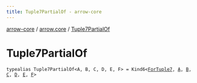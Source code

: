 ```yaml
---
title: Tuple7PartialOf - arrow-core
---
```


[arrow-core](../index.html) / [arrow.core](index.html) / [Tuple7PartialOf](./-tuple7-partial-of.html)

# Tuple7PartialOf

`typealias Tuple7PartialOf<A, B, C, D, E, F> = Kind6<`[`ForTuple7`](-for-tuple7.html)`, `[`A`](-tuple7-partial-of.html#A)`, `[`B`](-tuple7-partial-of.html#B)`, `[`C`](-tuple7-partial-of.html#C)`, `[`D`](-tuple7-partial-of.html#D)`, `[`E`](-tuple7-partial-of.html#E)`, `[`F`](-tuple7-partial-of.html#F)`>`
